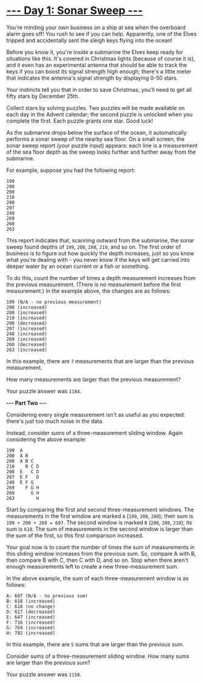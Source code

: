 # [--- Day 1: Sonar Sweep ---](http://adventofcode.com/2021/day/1)

You're minding your own business on a ship at sea when the overboard alarm goes off! 
You rush to see if you can help. Apparently, one of the Elves 
tripped and accidentally sent the sleigh keys flying into the ocean!

Before you know it, you're inside a submarine the Elves keep ready for 
situations like this. It's covered in Christmas lights (because of course it is), 
and it even has an experimental antenna that should be able to 
track the keys if you can boost its signal strength high enough; 
there's a little meter that indicates the antenna's signal strength by displaying 0-50 stars.

Your instincts tell you that in order to save Christmas, you'll need to get all fifty stars by December 25th.

Collect stars by solving puzzles. Two puzzles will be made available on each day in the Advent calendar; 
the second puzzle is unlocked when you complete the first. 
Each puzzle grants one star. Good luck!

As the submarine drops below the surface of the ocean, 
it automatically performs a sonar sweep of the nearby sea floor. 
On a small screen, the sonar sweep report (your puzzle input) appears: 
each line is a measurement of the sea floor depth as the sweep looks 
further and further away from the submarine.

For example, suppose you had the following report:

```
199
200
208
210
200
207
240
269
260
263
```

This report indicates that, scanning outward from the submarine, the sonar sweep found depths of ``199``, ``200``, ``208``, ``210``, and so on.
The first order of business is to figure out how quickly the depth increases, just so you know what you're dealing with - you never know if the keys 
will get carried into deeper water by an ocean current or a fish or something.

To do this, count the number of times a depth measurement increases from the previous measurement. 
(There is no measurement before the first measurement.) In the example above, the changes are as follows:

```
199 (N/A - no previous measurement)
200 (increased)
208 (increased)
210 (increased)
200 (decreased)
207 (increased)
240 (increased)
269 (increased)
260 (decreased)
263 (increased)
```

In this example, there are ``7`` measurements that are larger than the previous measurement.

How many measurements are larger than the previous measurement?

Your puzzle answer was ``1184``. 

**--- Part Two ---**

Considering every single measurement isn't as useful as you expected: there's just too much noise in the data.

Instead, consider sums of a three-measurement sliding window. Again considering the above example:

```
199  A      
200  A B    
208  A B C  
210    B C D
200  E   C D
207  E F   D
240  E F G  
269    F G H
260      G H
263        H
```

Start by comparing the first and second three-measurement windows. 
The measurements in the first window are marked ``A`` (``199``, ``200``, ``208``); 
their sum is ``199 + 200 + 208 = 607``. The second window is marked ``B`` (``200``, ``208``, ``210``); its sum is ``618``. 
The sum of measurements in the second window is larger than the sum of the first, so this first comparison increased.

Your goal now is to count the number of times the sum of measurements in this sliding window increases from the previous sum. 
So, compare A with B, then compare B with C, then C with D, and so on. 
Stop when there aren't enough measurements left to create a new three-measurement sum.

In the above example, the sum of each three-measurement window is as follows:

```
A: 607 (N/A - no previous sum)
B: 618 (increased)
C: 618 (no change)
D: 617 (decreased)
E: 647 (increased)
F: 716 (increased)
G: 769 (increased)
H: 792 (increased)
```

In this example, there are ``5`` sums that are larger than the previous sum.

Consider sums of a three-measurement sliding window. How many sums are larger than the previous sum?

Your puzzle answer was ``1158``.

